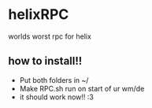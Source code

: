 # helixRPC
worlds worst rpc for helix



## how to install!!

* Put both folders in ~/
* Make RPC.sh run on start of ur wm/de
* it should work now!! :3
